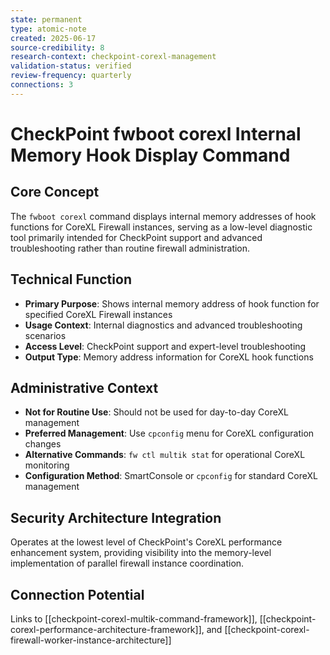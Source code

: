 ```yaml
---
state: permanent
type: atomic-note
created: 2025-06-17
source-credibility: 8
research-context: checkpoint-corexl-management
validation-status: verified
review-frequency: quarterly
connections: 3
---
```


# CheckPoint fwboot corexl Internal Memory Hook Display Command

## Core Concept

The `fwboot corexl` command displays internal memory addresses of hook functions for CoreXL Firewall instances, serving as a low-level diagnostic tool primarily intended for CheckPoint support and advanced troubleshooting rather than routine firewall administration.

## Technical Function

- **Primary Purpose**: Shows internal memory address of hook function for specified CoreXL Firewall instances
- **Usage Context**: Internal diagnostics and advanced troubleshooting scenarios
- **Access Level**: CheckPoint support and expert-level troubleshooting
- **Output Type**: Memory address information for CoreXL hook functions

## Administrative Context

- **Not for Routine Use**: Should not be used for day-to-day CoreXL management
- **Preferred Management**: Use `cpconfig` menu for CoreXL configuration changes
- **Alternative Commands**: `fw ctl multik stat` for operational CoreXL monitoring
- **Configuration Method**: SmartConsole or `cpconfig` for standard CoreXL management

## Security Architecture Integration

Operates at the lowest level of CheckPoint's CoreXL performance enhancement system, providing visibility into the memory-level implementation of parallel firewall instance coordination.

## Connection Potential

Links to [[checkpoint-corexl-multik-command-framework]], [[checkpoint-corexl-performance-architecture-framework]], and [[checkpoint-corexl-firewall-worker-instance-architecture]]